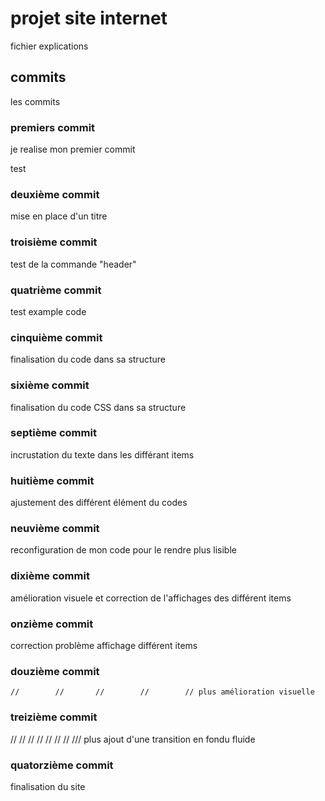 # projet site internet

fichier explications

## commits

les commits

### premiers commit

je realise mon premier commit

test

### deuxième commit

mise en place d'un titre 

### troisième commit 

test de la commande "header"

### quatrième commit 

test example code

### cinquième commit 

finalisation du code dans sa structure 

### sixième commit 

finalisation du code CSS dans sa structure 

### septième commit 

incrustation du texte dans les différant items

### huitième commit 

ajustement des différent élément du codes 

### neuvième commit 

reconfiguration de mon code pour le rendre plus lisible 

### dixième commit 

amélioration visuele et correction de l'affichages des différent items

### onzième commit 

correction problème affichage différent items 

### douzième commit 

    //        //       //        //        // plus amélioration visuelle

### treizième commit 

 //        //       //        //        //    //     //     ///   plus ajout d'une transition en fondu fluide     

 ### quatorzième commit 

 finalisation du site